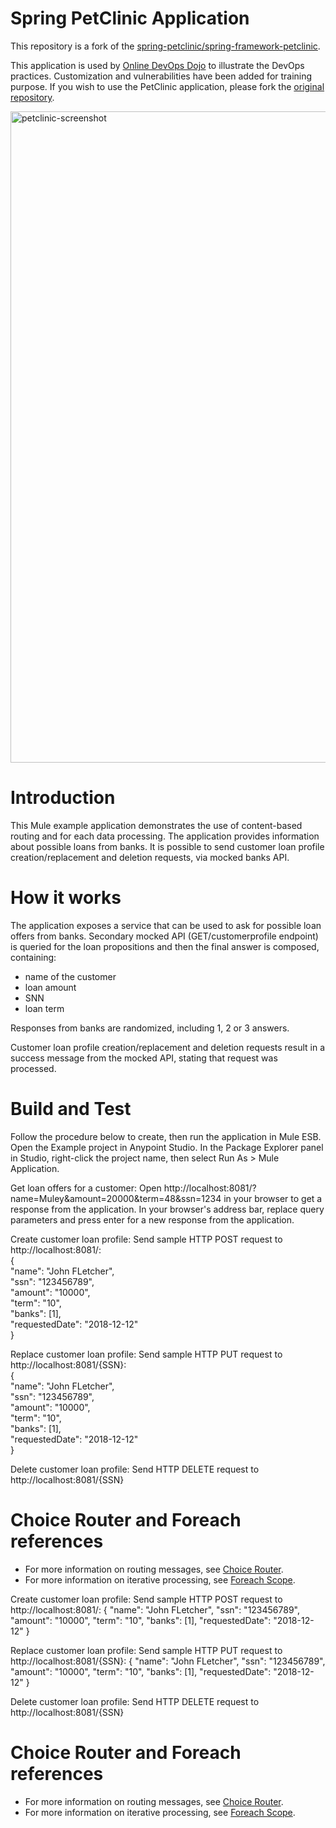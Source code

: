 # Spring PetClinic Application

This repository is a fork of the [spring-petclinic/spring-framework-petclinic](https://github.com/spring-petclinic/spring-framework-petclinic).

This application is used by [Online DevOps Dojo](https://github.com/dxc-technology/online-devops-dojo) to illustrate the DevOps practices.
Customization and vulnerabilities have been added for training purpose. If you wish to use the PetClinic application, please fork the [original repository](https://github.com/spring-projects/spring-petclinic).

<img width="1042" alt="petclinic-screenshot" src="https://cloud.githubusercontent.com/assets/838318/19727082/2aee6d6c-9b8e-11e6-81fe-e889a5ddfded.png">

# Introduction 
This Mule example application demonstrates the use of content-based routing and for each data processing.
The application provides information about possible loans from banks.
It is possible to send customer loan profile creation/replacement and deletion requests, via mocked banks API.

# How it works
The application exposes a service that can be used to ask for possible loan offers from banks. Secondary mocked API (GET/customerprofile endpoint) is queried for the loan propositions and then the final answer is composed, containing:
- name of the customer
- loan amount
- SNN
- loan term

Responses from banks are randomized, including 1, 2 or 3 answers.

Customer loan profile creation/replacement and deletion requests result in a success message from the mocked API, stating that request was processed.

# Build and Test
Follow the procedure below to create, then run the application in Mule ESB.
Open the Example project in Anypoint Studio. In the Package Explorer panel in Studio, right-click the project name, then select Run As > Mule Application.

Get loan offers for a customer:
Open http://localhost:8081/?name=Muley&amount=20000&term=48&ssn=1234 in your browser to get a response from the application. 
In your browser's address bar, replace query parameters and press enter for a new response from the application. 

Create customer loan profile:
Send sample HTTP POST request to http://localhost:8081/:  
{  
    "name": "John FLetcher",  
    "ssn": "123456789",  
    "amount": "10000",  
    "term": "10",  
    "banks": [1],  
    "requestedDate": "2018-12-12"  
}  

Replace customer loan profile:
Send sample HTTP PUT request to http://localhost:8081/{SSN}:  
{  
    "name": "John FLetcher",  
    "ssn": "123456789",  
    "amount": "10000",  
    "term": "10",  
    "banks": [1],  
    "requestedDate": "2018-12-12"  
}

Delete customer loan profile:
Send HTTP DELETE request to http://localhost:8081/{SSN}

# Choice Router and Foreach references
- For more information on routing messages, see [Choice Router](https://docs.mulesoft.com/mule4-user-guide/v/4.1/choice-router-concept).
- For more information on iterative processing, see [Foreach Scope](https://docs.mulesoft.com/mule4-user-guide/v/4.1/for-each-scope-concept).

Create customer loan profile:
Send sample HTTP POST request to http://localhost:8081/:
{
    "name": "John FLetcher",
    "ssn": "123456789",
    "amount": "10000",
    "term": "10",
    "banks": [1],
    "requestedDate": "2018-12-12"
}

Replace customer loan profile:
Send sample HTTP PUT request to http://localhost:8081/{SSN}:
{
    "name": "John FLetcher",
    "ssn": "123456789",
    "amount": "10000",
    "term": "10",
    "banks": [1],
    "requestedDate": "2018-12-12"
}

Delete customer loan profile:
Send HTTP DELETE request to http://localhost:8081/{SSN}

# Choice Router and Foreach references
- For more information on routing messages, see [Choice Router](https://docs.mulesoft.com/mule4-user-guide/v/4.1/choice-router-concept).
- For more information on iterative processing, see [Foreach Scope](https://docs.mulesoft.com/mule4-user-guide/v/4.1/for-each-scope-concept).
